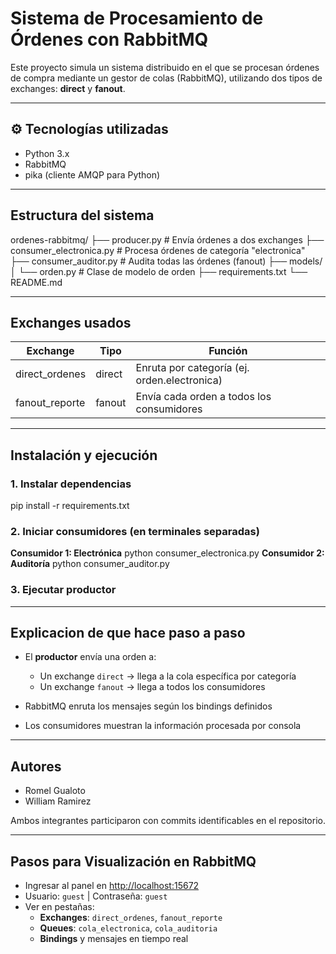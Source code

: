 # Sistema de Procesamiento de Órdenes con RabbitMQ

Este proyecto simula un sistema distribuido en el que se procesan órdenes de compra mediante un gestor de colas (RabbitMQ), utilizando dos tipos de exchanges: **direct** y **fanout**.

---

## ⚙️ Tecnologías utilizadas

-  Python 3.x
-  RabbitMQ
- pika (cliente AMQP para Python)

---

## Estructura del sistema

ordenes-rabbitmq/
├── producer.py # Envía órdenes a dos exchanges
├── consumer_electronica.py # Procesa órdenes de categoría "electronica"
├── consumer_auditor.py # Audita todas las órdenes (fanout)
├── models/
│ └── orden.py # Clase de modelo de orden
├── requirements.txt
└── README.md


---

## Exchanges usados

| Exchange         | Tipo     | Función                                      |
|------------------|----------|----------------------------------------------|
| direct_ordenes   | direct   | Enruta por categoría (ej. orden.electronica) |
| fanout_reporte   | fanout   | Envía cada orden a todos los consumidores    |

---

## Instalación y ejecución

### 1. Instalar dependencias
pip install -r requirements.txt

### 2. Iniciar consumidores (en terminales separadas)

**Consumidor 1: Electrónica**
python consumer_electronica.py
**Consumidor 2: Auditoría**
python consumer_auditor.py
### 3. Ejecutar productor

---

## Explicacion de que hace paso a paso 

- El **productor** envía una orden a:
  - Un exchange `direct` → llega a la cola específica por categoría
  - Un exchange `fanout` → llega a todos los consumidores

- RabbitMQ enruta los mensajes según los bindings definidos
- Los consumidores muestran la información procesada por consola

---

## Autores

- Romel Gualoto  
- William Ramirez 

Ambos integrantes participaron con commits identificables en el repositorio.

---

## Pasos para Visualización en RabbitMQ

- Ingresar al panel en [http://localhost:15672](http://localhost:15672)
- Usuario: `guest` | Contraseña: `guest`
- Ver en pestañas:
  - **Exchanges**: `direct_ordenes`, `fanout_reporte`
  - **Queues**: `cola_electronica`, `cola_auditoria`
  - **Bindings** y mensajes en tiempo real

